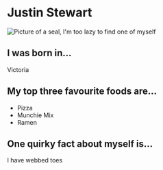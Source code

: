 # Justin Stewart
![Picture of a seal, I'm too lazy to find one of myself](https://www.biologicaldiversity.org/assets/img/species/mammals/BeardedSealFlickr_foilistpeter.jpg)	

 ## I was born in...	
Victoria

 ## My top three favourite foods are...	
* Pizza	
* Munchie Mix
* Ramen

 ## One quirky fact about myself is...	
I have webbed toes
